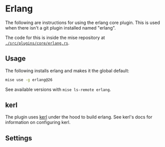 # Erlang

The following are instructions for using the erlang core plugin.
This is used when there isn't a git plugin installed named "erlang".

The code for this is inside the mise repository at
[`./src/plugins/core/erlang.rs`](https://github.com/jdx/mise/blob/main/src/plugins/core/erlang.rs).

## Usage

The following installs erlang and makes it the global default:

```sh
mise use -g erlang@26
```

See available versions with `mise ls-remote erlang`.

## kerl

The plugin uses [kerl](https://github.com/kerl/kerl) under the hood to build erlang.
See kerl's docs for information on configuring kerl.

## Settings

<script setup>
import Settings from '/components/settings.vue';
</script>
<Settings child="erlang" :level="3" />
